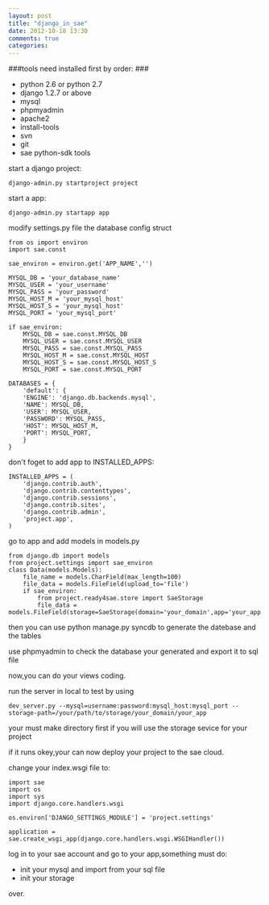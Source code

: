 ```yaml
---
layout: post
title: "django_in_sae"
date: 2012-10-18 13:30
comments: true
categories: 
---
```

###tools need installed first by order: ###

* python 2.6 or python 2.7
* django 1.2.7 or above
* mysql
* phpmyadmin
* apache2
* install-tools
* svn
* git
* sae python-sdk tools

start a django project:

	django-admin.py startproject project

start a app:
	
	django-admin.py startapp app
	
modify settings.py file the database config struct

	from os import environ
	import sae.const
	
	sae_environ = environ.get('APP_NAME','')
	
	MYSQL_DB = 'your_database_name' 
	MYSQL_USER = 'your_username' 
	MYSQL_PASS = 'your_password' 
	MYSQL_HOST_M = 'your_mysql_host' 
	MYSQL_HOST_S = 'your_mysql_host' 
	MYSQL_PORT = 'your_mysql_port' 

	if sae_environ:
    	MYSQL_DB = sae.const.MYSQL_DB 
    	MYSQL_USER = sae.const.MYSQL_USER 
    	MYSQL_PASS = sae.const.MYSQL_PASS 
    	MYSQL_HOST_M = sae.const.MYSQL_HOST 
    	MYSQL_HOST_S = sae.const.MYSQL_HOST_S 
    	MYSQL_PORT = sae.const.MYSQL_PORT

	DATABASES = { 
    	'default': { 
        'ENGINE': 'django.db.backends.mysql', 
        'NAME': MYSQL_DB, 
        'USER': MYSQL_USER, 
        'PASSWORD': MYSQL_PASS, 
        'HOST': MYSQL_HOST_M, 
        'PORT': MYSQL_PORT, 
    	} 
	}

don't foget to add app to INSTALLED_APPS:
	
	INSTALLED_APPS = (
    	'django.contrib.auth',
    	'django.contrib.contenttypes',
    	'django.contrib.sessions',
    	'django.contrib.sites',
    	'django.contrib.admin',
    	'project.app',
	)
	
go to app and add models in models.py

	from django.db import models
	from project.settings import sae_environ
	class Data(models.Models):
		file_name = models.CharField(max_length=100)
		file_data = models.FileField(upload_to='file')
		if sae_environ:
			from project.ready4sae.store import SaeStorage
			file_data = models.FileField(storage=SaeStorage(domain='your_domain',app='your_app'))

then you can use python manage.py syncdb to generate the datebase and the tables

use phpmyadmin to check the database your generated and export it to sql file

now,you can do your views coding.

run the server in local to test by using

	dev_server.py --mysql=username:password:mysql_host:mysql_port --storage-path=/your/path/to/storage/your_domain/your_app

your must make directory first if you will use the storage sevice for your project

if it runs okey,your can now deploy your project to the sae cloud.

change your index.wsgi file to:

	import sae
	import os
	import sys
	import django.core.handlers.wsgi

	os.environ['DJANGO_SETTINGS_MODULE'] = 'project.settings'

	application = sae.create_wsgi_app(django.core.handlers.wsgi.WSGIHandler())

log in to your sae account and go to your app,something must do:

* init your mysql and import from your sql file
* init your storage 

over.


